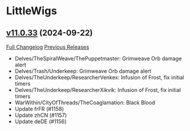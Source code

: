 # LittleWigs

## [v11.0.33](https://github.com/BigWigsMods/LittleWigs/tree/v11.0.33) (2024-09-22)
[Full Changelog](https://github.com/BigWigsMods/LittleWigs/compare/v11.0.32...v11.0.33) [Previous Releases](https://github.com/BigWigsMods/LittleWigs/releases)

- Delves/TheSpiralWeave/ThePuppetmaster: Grimweave Orb damage alert  
- Delves/Trash/Underkeep: Grimweave Orb damage alert  
- Delves/TheUnderkeep/ResearcherVenkex: Infusion of Frost, fix initial timers  
- Delves/TheUnderkeep/ResearcherXikvik: Infusion of Frost, fix initial timers  
- WarWithin/CityOfThreads/TheCoaglamation: Black Blood  
- Update frFR (#1158)  
- Update zhCN (#1157)  
- Update deDE (#1156)  
